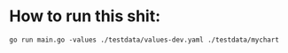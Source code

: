 # How to run this shit:
```
go run main.go -values ./testdata/values-dev.yaml ./testdata/mychart
```